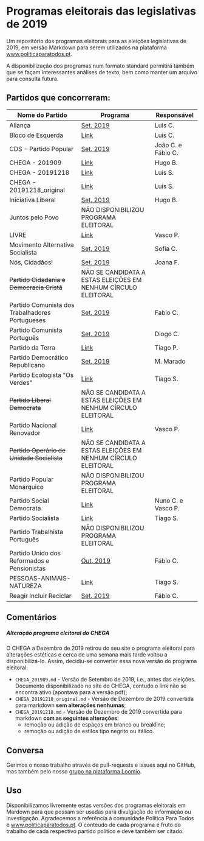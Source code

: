 # Programas eleitorais das legislativas de 2019

Um repositório dos programas eleitorais para as eleições legislativas de 2019, em versão Markdown para serem utilizados na plataforma www.politicaparatodos.pt.

A disponibilização dos programas num formato standard permitirá também que se façam interessantes análises de texto, bem como manter um arquivo para consulta futura.

## Partidos que concorreram:

| Nome do Partido| Programa | Responsável |
|---|---|---|
| Aliança | [Set. 2019](https://partidoalianca.pt/wp-content/uploads/2019/09/PROGRAMA-FINAL.pdf)   | Luis C. |
| Bloco de Esquerda | [Link](https://programa2019.bloco.org/images/programa-com-fotos.pdf)|  Luis C. |
| CDS - Partido Popular|[Set. 2019](https://fazsentido.cds.pt/assets/programaeleitoral_legislativascds19.pdf) | João C. e Fábio C.|
| CHEGA - 201909 | [Link](https://partidochega.pt/wp-content/uploads/2019/09/PROGRAMA_POL%C3%8DTICO_2019_CHEGA-2.pdf) | Hugo B. |
| CHEGA - 20191218 | [Link](https://partidochega.pt/programa-politico-2019/) | Luis S. |
| CHEGA - 20191218_original | [Link](https://partidochega.pt/programa-politico-2019/) | Luis S. |
| Iniciativa Liberal | [Set. 2019](https://iniciativaliberal.pt/wp-content/uploads/2019/09/compromisso-eleitoral-iniciativa-liberal.pdf)  | Hugo B. |
| Juntos pelo Povo | NÃO DISPONIBILIZOU PROGRAMA ELEITORAL | |
| LIVRE | [Link](https://partidolivre.pt/legislativas2019/programa) | Vasco P. |
| Movimento Alternativa Socialista | [Set. 2019](http://mas.org.pt/index.php/folha/1823-panfleto-mas-legislativas-2019.html) | Sofia C.  |
| Nós, Cidadãos! | [Set. 2019](https://noscidadaos.pt/programa-eleitoral-nc-legislativas-2019/) | Joana F. |
| ~~Partido Cidadania e Democracia Cristã~~ | NÃO SE CANDIDATA A ESTAS ELEIÇÕES EM NENHUM CÍRCULO ELEITORAL  |  |
| Partido Comunista dos Trabalhadores Portugueses | [Set. 2019](https://www.lutapopularonline.org/index.php/legislativas2019/2587-manifesto-eleitoral) | Fabio C. |
| Partido Comunista Português | [Set. 2019](https://www.cdu.pt/2019/pdf/programa_eleitoral_pcp.pdf) | Diogo C.|
| Partido da Terra  | [Link](https://issuu.com/partidodaterra/docs/programaversaofinal_final2019_versaojif25set__1_) | Tiago P. |
| Partido Democrático Republicano | [Set. 2019](https://campanha-pdr.pt/programa-eleitoral/programa-completo/) | M. Marado |
| Partido Ecologista "Os Verdes" | [Link](http://www.osverdes.pt/media/Legislativas_2019/12_compromissos_Legislativas2019_PEV.pdf)| Tiago S. |
| ~~Partido Liberal Democrata~~  | NÃO SE CANDIDATA A ESTAS ELEIÇÕES EM NENHUM CÍRCULO ELEITORAL |  |
| Partido Nacional Renovador | [Link](http://www.pnr.pt/wp-content/uploads/2019/09/Programa-eleitoral-Legislativas-2019.pdf) | Vasco P.  |
| ~~Partido Operário de Unidade Socialista~~ |  NÃO SE CANDIDATA A ESTAS ELEIÇÕES EM NENHUM CÍRCULO ELEITORAL |  |
| Partido Popular Monárquico | NÃO DISPONIBILIZOU PROGRAMA ELEITORAL |  |
| Partido Social Democrata | [Link](https://www.psd.pt/wp-content/uploads/2019/09/programa-eleitoral_web.pdf) | Nuno C. e Vasco P. |
| Partido Socialista | [Link](https://www.ps.pt/programa-eleitoral-ps-legislativas2019.pdf) | Tiago S.    |
| Partido Trabalhista Português  | NÃO DISPONIBILIZOU PROGRAMA ELEITORAL |    |
| Partido Unido dos Reformados e Pensionistas  | [Out. 2019](https://www.purp.pt/manifesto-eleitoral/) | Fábio C. |
| PESSOAS-ANIMAIS-NATUREZA | [Link](https://pan.com.pt/eleicoes/eleicoes-legislativas-2019/programa-eleitoral/) | Tiago S. |
| Reagir Incluir Reciclar |[Set. 2019](https://www.partido-rir.pt/wp-content/uploads/2019/09/Programa-Eleitoral-RIR-2019.pdf) | Fábio C. |

## Comentários

##### Alteração programa eleitoral do CHEGA

O CHEGA a Dezembro de 2019 retirou do seu site o programa eleitoral para alterações estéticas e cerca de uma semana mais tarde voltou a disponibilizá-lo. Assim, decidiu-se converter essa nova versão do programa eleitoral:

* `CHEGA_201909.md` - Versão de Setembro de 2019, i.e., antes das eleições. Documento disponibilizado no site do CHEGA, contudo o link não se encontra ativo (apontava para a versão pdf);
* `CHEGA_20191218_original.md` - Versão de Dezembro de 2019 convertida para markdown **sem alterações nenhumas**;
* `CHEGA_20191218.md` - Versão de Dezembro de 2019 convertida para markdown **com as seguintes alterações**:
  - remoção ou adição de espaços em branco ou breakline;
  - remoção ou adição de estilos tipo negrito ou itálico.

## Conversa

Gerimos o nosso trabalho através de pull-requests e issues aqui no GitHub, mas também pelo nosso [grupo na plataforma Loomio](https://www.loomio.org/d/LxtvTelP/programas-em-markdown).

## Uso

Disponibilizamos livremente estas versões dos programas eleitorais em Mardown para que possam ser usadas para divulgação de informação ou investigação. Agradecemos a referência à comunidade Política Para Todos e www.politicaparatodos.pt. O conteúdo de cada programa é fruto do trabalho de cada respectivo partido político e deve também ser citado.
